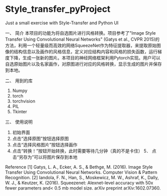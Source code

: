 # Style_transfer_pyProject
Just a small exercise with Style-Transfer and Python UI


一、	简介
本项目的功能为将自选图片进行风格转换。项目参考了"Image Style Transfer Using Convolutional Neural Networks" (Gatys et al., CVPR 2015)的方法，利用一个轻量级而高效的网络SqueezeNet作为特征提取器，来提取原始图像的结构信息以及画作的风格信息，定义对应结构内容和风格的损失函数，运行梯度下降，生成一张新的图片。本项目的神经网络框架利用Pytorch实现。用户可以自选原始图片以及名家画作，对原图进行对应的风格转换，显示生成的图片并保存到本地。


二、	用到的库
1.	Numpy
2.	torch
3.	torchvision
4.	PIL
5.	Tkinter


三、	使用说明
1.	初始界面
2.	点击“选择原图”按钮选择原图
3.	点击“选择风格图片”按钮选择画作
4.	点击“转换！”按钮开始转换，此时需要等待几分钟（真的不是卡住）
5． 点击“另存为”可以将图片保存到本地


Reference
[1] Gatys, L. A., Ecker, A. S., & Bethge, M. (2016). Image Style Transfer Using Convolutional Neural Networks. Computer Vision & Pattern Recognition.
[2] Iandola, F. N., Han, S., Moskewicz, M. W., Ashraf, K., Dally, W. J., & Keutzer, K. (2016). Squeezenet: Alexnet-level accuracy with 50x fewer parameters and< 0.5 mb model size. arXiv preprint arXiv:1602.07360.
